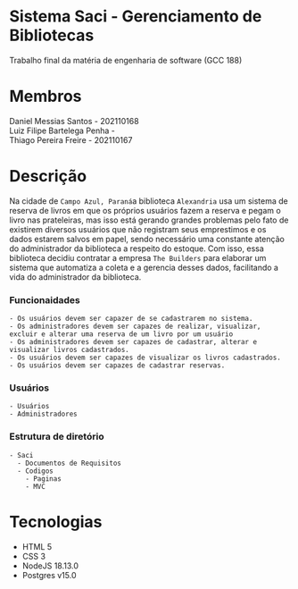 # Sistema Saci - Gerenciamento de Bibliotecas
Trabalho final da matéria de engenharia de software (GCC 188)

# Membros
<summary>  Daniel Messias Santos - 202110168 </summary>
<summary>  Luiz Filipe Bartelega Penha - </summary>
<summary>  Thiago Pereira Freire - 202110167 </summary>

# Descrição
Na cidade de `Campo Azul, Paraná`a biblioteca `Alexandria` usa um sistema de reserva de livros em que os próprios usuários fazem a reserva e pegam o livro nas prateleiras, mas isso está gerando grandes problemas pelo fato de existirem diversos usuários que não registram seus emprestimos e os dados estarem salvos em papel, sendo necessário uma constante atenção do administrador da biblioteca a respeito do estoque. 
Com isso, essa biblioteca decidiu contratar a empresa `The Builders` para elaborar um sistema que automatiza a coleta e a gerencia desses dados, facilitando a vida do administrador da biblioteca.

### Funcionaidades
    - Os usuários devem ser capazer de se cadastrarem no sistema.
    - Os administradores devem ser capazes de realizar, visualizar, excluir e alterar uma reserva de um livro por um usuário
    - Os administradores devem ser capazes de cadastrar, alterar e visualizar livros cadastrados.
    - Os usuários devem ser capazes de visualizar os livros cadastrados.
    - Os usuários devem ser capazes de cadastrar reservas.
    
### Usuários
    - Usuários
    - Administradores
    
    
### Estrutura de diretório

    - Saci
      - Documentos de Requisitos
      - Codigos
        - Paginas
        - MVC


# Tecnologias

- HTML 5
- CSS 3
- NodeJS 18.13.0
- Postgres v15.0

